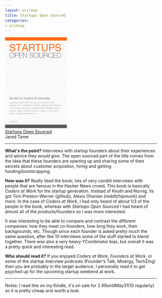 ```yaml
---
layout: writeup
title: Startups Open Sourced
categories:
- writeup
---
```


![](/static/startups-opensourced.png)  
[Startups Open Sourced](http://www.startupsopensourced.com/)  
Jared Tame

---

**What's the point?**
Interviews with startup founders about their experiences and advice they would give. The open sourced part
of the title comes from the idea that these founders are opening up and sharing some of their secrets
about customer acquistion, hiring and getting funding/bootstrapping.

**How was it?**
Really liked the book; lots of very candid interviews with people that are famous in the Hacker News crowd.
This book is basically _Coders at Work_ for the startup generation. Instead of Knuth and Norvig, its got Tom
Preston-Warner (github), Alexis Ohanian (reddit/hipmunk) and more. In the case of _Coders at Work_, I had
only heard of about 1/3 of the people in the book, whereas with _Startups Open Sourced_ I had heard of almost
all of the products/founders so I was more interested.

It was interesting to be able to compare and contrast the different companies: how they meet co-founders,
how long they work, their backgrounds, etc. Though since each founder is asked pretty much the same question,
after like 10 interviews some of the stuff started to blend together. There was also a very heavy YCombinator
bias, but overall it was a pretty quick and interesting read.

**Who should read it?**
If you enjoyed _Coders at Work_, _Founders at Work_, or some of the startup interview podcasts (Founder's 
Talk, Mixergy, TechZing) then you are probably in the target audience. I personally read it to get psyched 
up for the upcoming startup weekend at work.

---
Notes: I read this on my Kindle, it's on sale for $2.99 until May 31 ($10 regularly) so it is pretty cheap
and worth a look.
